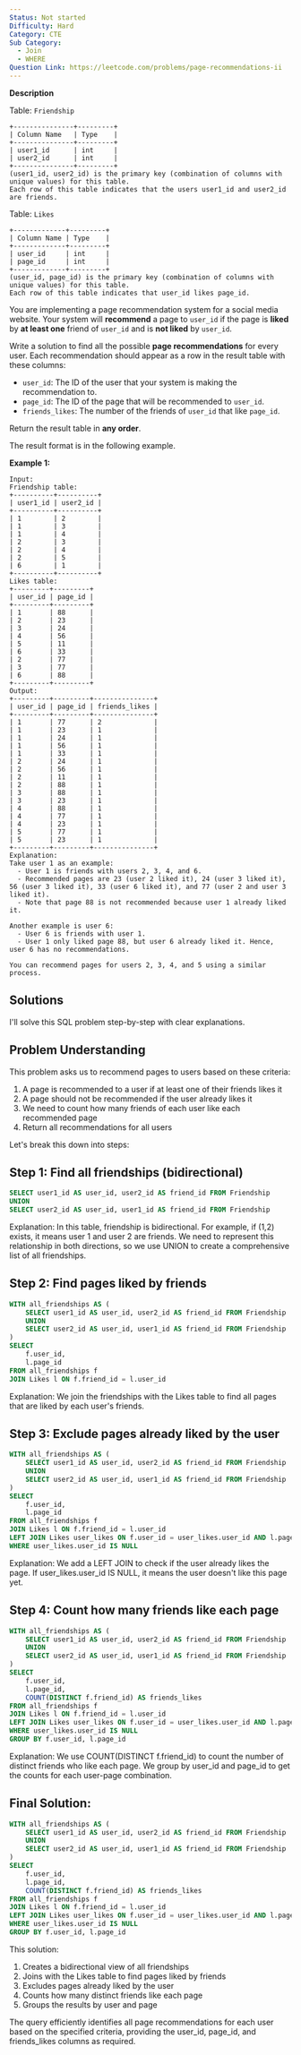 ```yaml
---
Status: Not started
Difficulty: Hard
Category: CTE
Sub Category:
  - Join
  - WHERE
Question Link: https://leetcode.com/problems/page-recommendations-ii
---
```

**Description**

Table: `Friendship`

```Plain
+---------------+---------+
| Column Name   | Type    |
+---------------+---------+
| user1_id      | int     |
| user2_id      | int     |
+---------------+---------+
(user1_id, user2_id) is the primary key (combination of columns with unique values) for this table.
Each row of this table indicates that the users user1_id and user2_id are friends.
```

Table: `Likes`

```Plain
+-------------+---------+
| Column Name | Type    |
+-------------+---------+
| user_id     | int     |
| page_id     | int     |
+-------------+---------+
(user_id, page_id) is the primary key (combination of columns with unique values) for this table.
Each row of this table indicates that user_id likes page_id.
```

You are implementing a page recommendation system for a social media website. Your system will **recommend** a page to `user_id` if the page is **liked** by **at least one** friend of `user_id` and is **not liked** by `user_id`.

Write a solution to find all the possible **page recommendations** for every user. Each recommendation should appear as a row in the result table with these columns:

- `user_id`: The ID of the user that your system is making the recommendation to.
- `page_id`: The ID of the page that will be recommended to `user_id`.
- `friends_likes`: The number of the friends of `user_id` that like `page_id`.

Return the result table in **any order**.

The result format is in the following example.

**Example 1:**

```Plain
Input:
Friendship table:
+----------+----------+
| user1_id | user2_id |
+----------+----------+
| 1        | 2        |
| 1        | 3        |
| 1        | 4        |
| 2        | 3        |
| 2        | 4        |
| 2        | 5        |
| 6        | 1        |
+----------+----------+
Likes table:
+---------+---------+
| user_id | page_id |
+---------+---------+
| 1       | 88      |
| 2       | 23      |
| 3       | 24      |
| 4       | 56      |
| 5       | 11      |
| 6       | 33      |
| 2       | 77      |
| 3       | 77      |
| 6       | 88      |
+---------+---------+
Output:
+---------+---------+---------------+
| user_id | page_id | friends_likes |
+---------+---------+---------------+
| 1       | 77      | 2             |
| 1       | 23      | 1             |
| 1       | 24      | 1             |
| 1       | 56      | 1             |
| 1       | 33      | 1             |
| 2       | 24      | 1             |
| 2       | 56      | 1             |
| 2       | 11      | 1             |
| 2       | 88      | 1             |
| 3       | 88      | 1             |
| 3       | 23      | 1             |
| 4       | 88      | 1             |
| 4       | 77      | 1             |
| 4       | 23      | 1             |
| 5       | 77      | 1             |
| 5       | 23      | 1             |
+---------+---------+---------------+
Explanation:
Take user 1 as an example:
  - User 1 is friends with users 2, 3, 4, and 6.
  - Recommended pages are 23 (user 2 liked it), 24 (user 3 liked it), 56 (user 3 liked it), 33 (user 6 liked it), and 77 (user 2 and user 3 liked it).
  - Note that page 88 is not recommended because user 1 already liked it.

Another example is user 6:
  - User 6 is friends with user 1.
  - User 1 only liked page 88, but user 6 already liked it. Hence, user 6 has no recommendations.

You can recommend pages for users 2, 3, 4, and 5 using a similar process.
```

## Solutions

I'll solve this SQL problem step-by-step with clear explanations.

## Problem Understanding

This problem asks us to recommend pages to users based on these criteria:

1. A page is recommended to a user if at least one of their friends likes it
2. A page should not be recommended if the user already likes it
3. We need to count how many friends of each user like each recommended page
4. Return all recommendations for all users

Let's break this down into steps:

## Step 1: Find all friendships (bidirectional)

```SQL
SELECT user1_id AS user_id, user2_id AS friend_id FROM Friendship
UNION
SELECT user2_id AS user_id, user1_id AS friend_id FROM Friendship
```

Explanation: In this table, friendship is bidirectional. For example, if (1,2) exists, it means user 1 and user 2 are friends. We need to represent this relationship in both directions, so we use UNION to create a comprehensive list of all friendships.

## Step 2: Find pages liked by friends

```SQL
WITH all_friendships AS (
    SELECT user1_id AS user_id, user2_id AS friend_id FROM Friendship
    UNION
    SELECT user2_id AS user_id, user1_id AS friend_id FROM Friendship
)
SELECT
    f.user_id,
    l.page_id
FROM all_friendships f
JOIN Likes l ON f.friend_id = l.user_id
```

Explanation: We join the friendships with the Likes table to find all pages that are liked by each user's friends.

## Step 3: Exclude pages already liked by the user

```SQL
WITH all_friendships AS (
    SELECT user1_id AS user_id, user2_id AS friend_id FROM Friendship
    UNION
    SELECT user2_id AS user_id, user1_id AS friend_id FROM Friendship
)
SELECT
    f.user_id,
    l.page_id
FROM all_friendships f
JOIN Likes l ON f.friend_id = l.user_id
LEFT JOIN Likes user_likes ON f.user_id = user_likes.user_id AND l.page_id = user_likes.page_id
WHERE user_likes.user_id IS NULL
```

Explanation: We add a LEFT JOIN to check if the user already likes the page. If user_likes.user_id IS NULL, it means the user doesn't like this page yet.

## Step 4: Count how many friends like each page

```SQL
WITH all_friendships AS (
    SELECT user1_id AS user_id, user2_id AS friend_id FROM Friendship
    UNION
    SELECT user2_id AS user_id, user1_id AS friend_id FROM Friendship
)
SELECT
    f.user_id,
    l.page_id,
    COUNT(DISTINCT f.friend_id) AS friends_likes
FROM all_friendships f
JOIN Likes l ON f.friend_id = l.user_id
LEFT JOIN Likes user_likes ON f.user_id = user_likes.user_id AND l.page_id = user_likes.page_id
WHERE user_likes.user_id IS NULL
GROUP BY f.user_id, l.page_id
```

Explanation: We use COUNT(DISTINCT f.friend_id) to count the number of distinct friends who like each page. We group by user_id and page_id to get the counts for each user-page combination.

## Final Solution:

```SQL
WITH all_friendships AS (
    SELECT user1_id AS user_id, user2_id AS friend_id FROM Friendship
    UNION
    SELECT user2_id AS user_id, user1_id AS friend_id FROM Friendship
)
SELECT
    f.user_id,
    l.page_id,
    COUNT(DISTINCT f.friend_id) AS friends_likes
FROM all_friendships f
JOIN Likes l ON f.friend_id = l.user_id
LEFT JOIN Likes user_likes ON f.user_id = user_likes.user_id AND l.page_id = user_likes.page_id
WHERE user_likes.user_id IS NULL
GROUP BY f.user_id, l.page_id
```

This solution:

1. Creates a bidirectional view of all friendships
2. Joins with the Likes table to find pages liked by friends
3. Excludes pages already liked by the user
4. Counts how many distinct friends like each page
5. Groups the results by user and page

The query efficiently identifies all page recommendations for each user based on the specified criteria, providing the user_id, page_id, and friends_likes columns as required.
